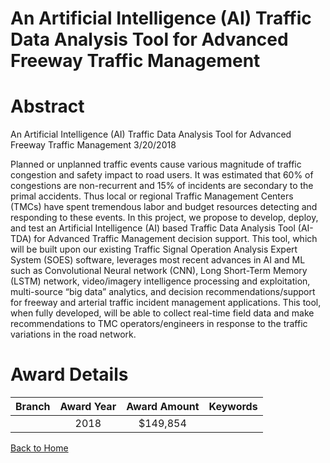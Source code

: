 
An Artificial Intelligence (AI) Traffic Data Analysis Tool for Advanced Freeway Traffic Management
==================================================================================================

# Abstract


An Artificial Intelligence (AI) Traffic Data Analysis Tool for Advanced Freeway Traffic Management   3/20/2018

Planned or unplanned traffic events cause various magnitude of traffic congestion and safety impact to road users.  It was estimated that 60% of congestions are non-recurrent and 15% of incidents are secondary to the primal accidents.  Thus local or regional Traffic Management Centers (TMCs) have spent tremendous labor and budget resources detecting and responding to these events.  In this project, we propose to develop, deploy, and test an Artificial Intelligence (AI) based Traffic Data Analysis Tool (AI-TDA) for Advanced Traffic Management decision support.  This tool, which will be built upon our existing Traffic Signal Operation Analysis Expert System (SOES) software, leverages most recent advances in AI and ML such as Convolutional Neural network (CNN), Long Short-Term Memory (LSTM) network, video/imagery intelligence processing and exploitation, multi-source “big data” analytics, and decision recommendations/support for freeway and arterial traffic incident management applications.  This tool, when fully developed, will be able to collect real-time field data and make recommendations to TMC operators/engineers in response to the traffic variations in the road network.  

# Award Details

|Branch|Award Year|Award Amount|Keywords|
| :---: | :---: | :---: | :---: |
||2018|$149,854||
  
  


[Back to Home](https://github.com/chrischow/dod_sbir_awards/JT/#390)